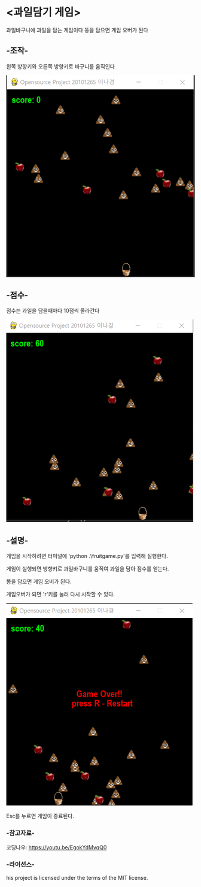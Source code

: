 # <과일담기 게임>
과일바구니에 과일을 담는 게임이다
똥을 담으면 게임 오버가 된다

## -조작-
왼쪽 방향키와 오른쪽 방향키로 바구니를 움직인다

![GameStart](https://github.com/nakong29/OpenSourceProject/blob/main/GameStart.png?raw=true)

## -점수-
점수는 과일을 담을때마다 10점씩 올라간다

![GamePlay](https://github.com/nakong29/OpenSourceProject/blob/main/GamePlay.png?raw=true)

## -설명-
게임을 시작하려면 터미널에 'python .\fruitgame.py'를 입력해 실행한다.

게임이 실행되면 방향키로 과일바구니를 움직여 과일을 담아 점수를 얻는다.

똥을 담으면 게임 오버가 된다.

게임오버가 되면 'r'키를 눌러 다시 시작할 수 있다.

![GameOver](https://github.com/nakong29/OpenSourceProject/blob/main/GameOver.png?raw=true)

Esc를 누르면 게임이 종료된다.

### -참고자료-
코딩나우: https://youtu.be/EgokYdMvqQ0

### -라이선스-
his project is licensed under the terms of the MIT license.
